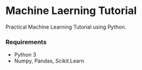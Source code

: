 # Machine Laerning Tutorial
Practical Machine Learning Tutorial using Python. 

### Requirements
* Python 3
* Numpy, Pandas, Scikit.Learn

